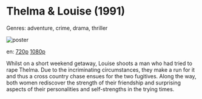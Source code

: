 # Thelma &amp; Louise (1991)

Genres: adventure, crime, drama, thriller

![poster](http://image.tmdb.org/t/p/w500/pnzuLoE52EiTfjfqRex2uTkH7LB.jpg)

en:
  [720p](magnet:?xt=urn:btih:973DF364E0DD8BEC3ACA77B8376948C8F26C01B2&tr=udp://glotorrents.pw:6969/announce&tr=udp://tracker.opentrackr.org:1337/announce&tr=udp://torrent.gresille.org:80/announce&tr=udp://tracker.openbittorrent.com:80&tr=udp://tracker.coppersurfer.tk:6969&tr=udp://tracker.leechers-paradise.org:6969&tr=udp://p4p.arenabg.ch:1337&tr=udp://tracker.internetwarriors.net:1337)
  [1080p](magnet:?xt=urn:btih:2D0E190A86A9094B5D030A5DCDE0D32706049E13&tr=udp://glotorrents.pw:6969/announce&tr=udp://tracker.opentrackr.org:1337/announce&tr=udp://torrent.gresille.org:80/announce&tr=udp://tracker.openbittorrent.com:80&tr=udp://tracker.coppersurfer.tk:6969&tr=udp://tracker.leechers-paradise.org:6969&tr=udp://p4p.arenabg.ch:1337&tr=udp://tracker.internetwarriors.net:1337)
  


Whilst on a short weekend getaway, Louise shoots a man who had tried to rape Thelma. Due to the incriminating circumstances, they make a run for it and thus a cross country chase ensues for the two fugitives. Along the way, both women rediscover the strength of their friendship and surprising aspects of their personalities and self-strengths in the trying times.